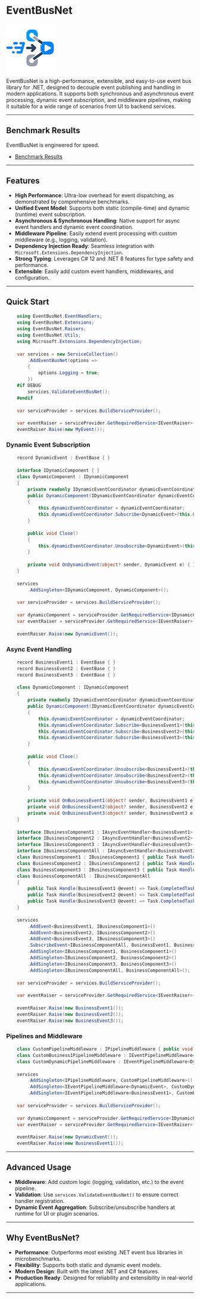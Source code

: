 # EventBusNet

![](EventBusNet.png)

EventBusNet is a high-performance, extensible, and easy-to-use event bus library for .NET, designed to decouple event publishing and handling in modern applications. It supports both synchronous and asynchronous event processing, dynamic event subscription, and middleware pipelines, making it suitable for a wide range of scenarios from UI to backend services.

---

## Benchmark Results

EventBusNet is engineered for speed. 
* [Benchmark Results](EventBusNet.Benchmark/BenchmarkArtifacts/results/EventBusNet.Benchmark.Benchmark_EventBusNet-report-github.md)

---

## Features

- **High Performance**: Ultra-low overhead for event dispatching, as demonstrated by comprehensive benchmarks.
- **Unified Event Model**: Supports both static (compile-time) and dynamic (runtime) event subscription.
- **Asynchronous & Synchronous Handling**: Native support for async event handlers and dynamic event coordination.
- **Middleware Pipeline**: Easily extend event processing with custom middleware (e.g., logging, validation).
- **Dependency Injection Ready**: Seamless integration with `Microsoft.Extensions.DependencyInjection`.
- **Strong Typing**: Leverages C# 12 and .NET 8 features for type safety and performance.
- **Extensible**: Easily add custom event handlers, middlewares, and configuration.

---

## Quick Start

```csharp
    using EventBusNet.EventHandlers;
    using EventBusNet.Extensions;
    using EventBusNet.Raisers;
    using EventBusNet.Utils;
    using Microsoft.Extensions.DependencyInjection;

    var services = new ServiceCollection()
        .AddEventBusNet(options =>
        {
            options.Logging = true;
        })
    #if DEBUG
        services.ValidateEventBusNet();
    #endif

    var serviceProvider = services.BuildServiceProvider();

    var eventRaiser = serviceProvider.GetRequiredService<IEventRaiser>();
    eventRaiser.Raise(new MyEvent());
```

### Dynamic Event Subscription
```csharp
    record DynamicEvent : EventBase { }

    interface IDynamicComponent { }
    class DynamicComponent : IDynamicComponent
    {
        private readonly IDynamicEventCoordinator dynamicEventCoordinator = default!;
        public DynamicComponent(IDynamicEventCoordinator dynamicEventCoordinator)
        {
            this.dynamicEventCoordinator = dynamicEventCoordinator;
            this.dynamicEventCoordinator.Subscribe<DynamicEvent>(this.OnDynamicEvent);
        }

        public void Close()
        {
            this.dynamicEventCoordinator.Unsubscribe<DynamicEvent>(this.OnDynamicEvent);
        }

        private void OnDynamicEvent(object? sender, DynamicEvent e) { }
    }

    services
        .AddSingleton<IDynamicComponent, DynamicComponent>();

    var serviceProvider = services.BuildServiceProvider();

    var dynamicComponent = serviceProvider.GetRequiredService<IDynamicComponent>();
    var eventRaiser = serviceProvider.GetRequiredService<IEventRaiser>();

    eventRaiser.Raise(new DynamicEvent());
```

### Async Event Handling
```csharp
    record BusinessEvent1 : EventBase { }
    record BusinessEvent2 : EventBase { }
    record BusinessEvent3 : EventBase { }

    class DynamicComponent : IDynamicComponent
    {
        private readonly IDynamicEventCoordinator dynamicEventCoordinator = default!;
        public DynamicComponent(IDynamicEventCoordinator dynamicEventCoordinator)
        {
            this.dynamicEventCoordinator = dynamicEventCoordinator;
            this.dynamicEventCoordinator.Subscribe<BusinessEvent1>(this.OnBusinessEvent1);
            this.dynamicEventCoordinator.Subscribe<BusinessEvent2>(this.OnBusinessEvent2);
            this.dynamicEventCoordinator.Subscribe<BusinessEvent3>(this.OnBusinessEvent3);
        }

        public void Close()
        {
            this.dynamicEventCoordinator.Unsubscribe<BusinessEvent1>(this.OnBusinessEvent1);
            this.dynamicEventCoordinator.Unsubscribe<BusinessEvent2>(this.OnBusinessEvent2);
            this.dynamicEventCoordinator.Unsubscribe<BusinessEvent3>(this.OnBusinessEvent3);
        }

        private void OnBusinessEvent1(object? sender, BusinessEvent1 e) { }
        private void OnBusinessEvent2(object? sender, BusinessEvent2 e) { }
        private void OnBusinessEvent3(object? sender, BusinessEvent3 e) { }
    }

    interface IBusinessComponent1 : IAsyncEventHandler<BusinessEvent1> { }
    interface IBusinessComponent2 : IAsyncEventHandler<BusinessEvent2> { }
    interface IBusinessComponent3 : IAsyncEventHandler<BusinessEvent3> { }
    interface IBusinessComponentAll : IAsyncEventHandler<BusinessEvent1>, IAsyncEventHandler<BusinessEvent2>, IAsyncEventHandler<BusinessEvent3> { }
    class BusinessComponent1 : IBusinessComponent1 { public Task Handle(BusinessEvent1 @event) => Task.CompletedTask; }
    class BusinessComponent2 : IBusinessComponent2 { public Task Handle(BusinessEvent2 @event) => Task.CompletedTask; }
    class BusinessComponent3 : IBusinessComponent3 { public Task Handle(BusinessEvent3 @event) => Task.CompletedTask; }
    class BusinessComponentAll : IBusinessComponentAll
    {
        public Task Handle(BusinessEvent1 @event) => Task.CompletedTask;
        public Task Handle(BusinessEvent2 @event) => Task.CompletedTask;
        public Task Handle(BusinessEvent3 @event) => Task.CompletedTask;
    }

    services
        .AddEvent<BusinessEvent1, IBusinessComponent1>()
        .AddEvent<BusinessEvent2, IBusinessComponent2>()
        .AddEvent<BusinessEvent3, IBusinessComponent3>()
        .SubscribeEvent<IBusinessComponentAll, BusinessEvent1, BusinessEvent2, BusinessEvent3>()
        .AddSingleton<IBusinessComponent1, BusinessComponent1>()
        .AddSingleton<IBusinessComponent2, BusinessComponent2>()
        .AddSingleton<IBusinessComponent3, BusinessComponent3>()
        .AddSingleton<IBusinessComponentAll, BusinessComponentAll>();

    var serviceProvider = services.BuildServiceProvider();

    var eventRaiser = serviceProvider.GetRequiredService<IEventRaiser>();

    eventRaiser.Raise(new BusinessEvent1());
    eventRaiser.Raise(new BusinessEvent2());
    eventRaiser.Raise(new BusinessEvent3());
```

### Pipelines and Middleware
```csharp
    class CustomPipelineMiddleware : IPipelineMiddleware { public void Process(EventBase @event) { } }
    class CustomBusiness1PipelineMiddleware : IEventPipelineMiddleware<BusinessEvent1> { public void Process(BusinessEvent1 @event) { } }
    class CustomDynamicPipelineMiddleware : IEventPipelineMiddleware<DynamicEvent> { public void Process(DynamicEvent @event) { } }

    services
        .AddSingleton<IPipelineMiddleware, CustomPipelineMiddleware>()
        .AddSingleton<IEventPipelineMiddleware<DynamicEvent>, CustomDynamicPipelineMiddleware>()
        .AddSingleton<IEventPipelineMiddleware<BusinessEvent1>, CustomBusiness1PipelineMiddleware>();

    var serviceProvider = services.BuildServiceProvider();

    var dynamicComponent = serviceProvider.GetRequiredService<IDynamicComponent>();
    var eventRaiser = serviceProvider.GetRequiredService<IEventRaiser>();

    eventRaiser.Raise(new DynamicEvent());
    eventRaiser.Raise(new BusinessEvent1());
```

---

## Advanced Usage

- **Middleware**: Add custom logic (logging, validation, etc.) to the event pipeline.
- **Validation**: Use `services.ValidateEventBusNet()` to ensure correct handler registration.
- **Dynamic Event Aggregation**: Subscribe/unsubscribe handlers at runtime for UI or plugin scenarios.

---

## Why EventBusNet?

- **Performance**: Outperforms most existing .NET event bus libraries in microbenchmarks.
- **Flexibility**: Supports both static and dynamic event models.
- **Modern Design**: Built with the latest .NET and C# features.
- **Production Ready**: Designed for reliability and extensibility in real-world applications.

---
